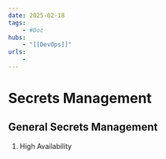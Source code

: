 ```yaml
---
date: 2025-02-18
tags:
    - #Doc 
hubs:
    - "[[DevOps]]"
urls:
    -
---
```


# Secrets Management

## General Secrets Management

1.  High Availability

